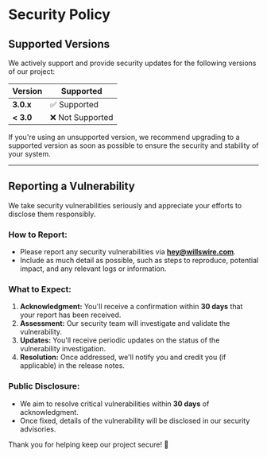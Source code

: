 # **Security Policy**

## **Supported Versions**

We actively support and provide security updates for the following versions of our project:

| **Version** | **Supported**      |
| ----------- | ------------------ |
| **3.0.x**   | ✅ Supported       |
| **< 3.0**   | ❌ Not Supported   |

If you're using an unsupported version, we recommend upgrading to a supported version as soon as possible to ensure the security and stability of your system.

---

## **Reporting a Vulnerability**

We take security vulnerabilities seriously and appreciate your efforts to disclose them responsibly.

### **How to Report:**
- Please report any security vulnerabilities via **[hey@willswire.com](mailto:hey@willswire.com)**.
- Include as much detail as possible, such as steps to reproduce, potential impact, and any relevant logs or information.

### **What to Expect:**
1. **Acknowledgment:** You'll receive a confirmation within **30 days** that your report has been received.
2. **Assessment:** Our security team will investigate and validate the vulnerability.
3. **Updates:** You'll receive periodic updates on the status of the vulnerability investigation.
4. **Resolution:** Once addressed, we'll notify you and credit you (if applicable) in the release notes.

### **Public Disclosure:**
- We aim to resolve critical vulnerabilities within **30 days** of acknowledgment.
- Once fixed, details of the vulnerability will be disclosed in our security advisories.

Thank you for helping keep our project secure! 🚀
